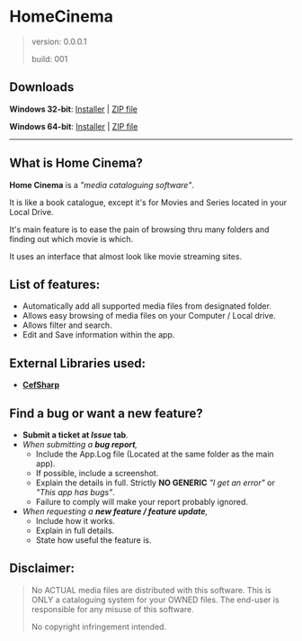 # HomeCinema

> version:	0.0.0.1
> 
> build:	001

## Downloads

**Windows 32-bit**: [Installer](http://example.com "Main Link") | [ZIP file](http://example.com)

**Windows 64-bit**: [Installer](http://example.com) | [ZIP file](http://example.com)

****

## What is Home Cinema?

**Home Cinema** is a *"media cataloguing software"*.

It is like a book catalogue, except it's for Movies and Series located in your Local Drive.

It's main feature is to ease the pain of browsing thru many folders and finding out which movie is which.

It uses an interface that almost look like movie streaming sites.
	
## List of features:
	
- Automatically add all supported media files from designated folder.
- Allows easy browsing of media files on your Computer / Local drive.
- Allows filter and search.
- Edit and Save information within the app.

## External Libraries used:

- **[CefSharp](https://cefsharp.github.io/)**

## Find a bug or want a new feature?

- **Submit a ticket at *Issue* tab**.
- *When submitting a **bug report**,*
  - Include the App.Log file (Located at the same folder as the main app).
  - If possible, include a screenshot.
  - Explain the details in full. Strictly **NO GENERIC** *"I get an error"* or *"This app has bugs"*.
  - Failure to comply will make your report probably ignored.
- *When requesting a **new feature / feature update**,*
  - Include how it works.
  - Explain in full details.
  - State how useful the feature is.

## Disclaimer:

> No ACTUAL media files are distributed with this software.
> This is ONLY a cataloguing system for your OWNED files.
> The end-user is responsible for any misuse of this software.
>
> No copyright infringement intended.